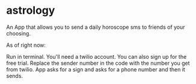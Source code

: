 # astrology
An App that allows you to send a daily horoscope sms to friends of your choosing.

As of right now: 

Run in terminal. 
You'll need a twilio account. You can also sign up for the free trial. Replace the sender number in the code with the number you get from twilio.
App asks for a sign and asks for a phone number and then it sends. 
